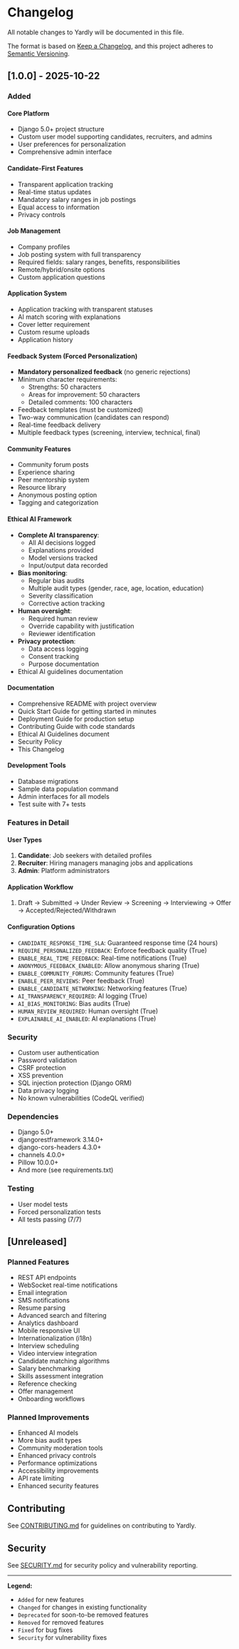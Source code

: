 # Changelog

All notable changes to Yardly will be documented in this file.

The format is based on [Keep a Changelog](https://keepachangelog.com/en/1.0.0/),
and this project adheres to [Semantic Versioning](https://semver.org/spec/v2.0.0.html).

## [1.0.0] - 2025-10-22

### Added

#### Core Platform
- Django 5.0+ project structure
- Custom user model supporting candidates, recruiters, and admins
- User preferences for personalization
- Comprehensive admin interface

#### Candidate-First Features
- Transparent application tracking
- Real-time status updates
- Mandatory salary ranges in job postings
- Equal access to information
- Privacy controls

#### Job Management
- Company profiles
- Job posting system with full transparency
- Required fields: salary ranges, benefits, responsibilities
- Remote/hybrid/onsite options
- Custom application questions

#### Application System
- Application tracking with transparent statuses
- AI match scoring with explanations
- Cover letter requirement
- Custom resume uploads
- Application history

#### Feedback System (Forced Personalization)
- **Mandatory personalized feedback** (no generic rejections)
- Minimum character requirements:
  - Strengths: 50 characters
  - Areas for improvement: 50 characters
  - Detailed comments: 100 characters
- Feedback templates (must be customized)
- Two-way communication (candidates can respond)
- Real-time feedback delivery
- Multiple feedback types (screening, interview, technical, final)

#### Community Features
- Community forum posts
- Experience sharing
- Peer mentorship system
- Resource library
- Anonymous posting option
- Tagging and categorization

#### Ethical AI Framework
- **Complete AI transparency**:
  - All AI decisions logged
  - Explanations provided
  - Model versions tracked
  - Input/output data recorded
- **Bias monitoring**:
  - Regular bias audits
  - Multiple audit types (gender, race, age, location, education)
  - Severity classification
  - Corrective action tracking
- **Human oversight**:
  - Required human review
  - Override capability with justification
  - Reviewer identification
- **Privacy protection**:
  - Data access logging
  - Consent tracking
  - Purpose documentation
- Ethical AI guidelines documentation

#### Documentation
- Comprehensive README with project overview
- Quick Start Guide for getting started in minutes
- Deployment Guide for production setup
- Contributing Guide with code standards
- Ethical AI Guidelines document
- Security Policy
- This Changelog

#### Development Tools
- Database migrations
- Sample data population command
- Admin interfaces for all models
- Test suite with 7+ tests

### Features in Detail

#### User Types
1. **Candidate**: Job seekers with detailed profiles
2. **Recruiter**: Hiring managers managing jobs and applications
3. **Admin**: Platform administrators

#### Application Workflow
1. Draft → Submitted → Under Review → Screening → Interviewing → Offer → Accepted/Rejected/Withdrawn

#### Configuration Options
- `CANDIDATE_RESPONSE_TIME_SLA`: Guaranteed response time (24 hours)
- `REQUIRE_PERSONALIZED_FEEDBACK`: Enforce feedback quality (True)
- `ENABLE_REAL_TIME_FEEDBACK`: Real-time notifications (True)
- `ANONYMOUS_FEEDBACK_ENABLED`: Allow anonymous sharing (True)
- `ENABLE_COMMUNITY_FORUMS`: Community features (True)
- `ENABLE_PEER_REVIEWS`: Peer feedback (True)
- `ENABLE_CANDIDATE_NETWORKING`: Networking features (True)
- `AI_TRANSPARENCY_REQUIRED`: AI logging (True)
- `AI_BIAS_MONITORING`: Bias audits (True)
- `HUMAN_REVIEW_REQUIRED`: Human oversight (True)
- `EXPLAINABLE_AI_ENABLED`: AI explanations (True)

### Security
- Custom user authentication
- Password validation
- CSRF protection
- XSS prevention
- SQL injection protection (Django ORM)
- Data privacy logging
- No known vulnerabilities (CodeQL verified)

### Dependencies
- Django 5.0+
- djangorestframework 3.14.0+
- django-cors-headers 4.3.0+
- channels 4.0.0+
- Pillow 10.0.0+
- And more (see requirements.txt)

### Testing
- User model tests
- Forced personalization tests
- All tests passing (7/7)

## [Unreleased]

### Planned Features
- REST API endpoints
- WebSocket real-time notifications
- Email integration
- SMS notifications
- Resume parsing
- Advanced search and filtering
- Analytics dashboard
- Mobile responsive UI
- Internationalization (i18n)
- Interview scheduling
- Video interview integration
- Candidate matching algorithms
- Salary benchmarking
- Skills assessment integration
- Reference checking
- Offer management
- Onboarding workflows

### Planned Improvements
- Enhanced AI models
- More bias audit types
- Community moderation tools
- Enhanced privacy controls
- Performance optimizations
- Accessibility improvements
- API rate limiting
- Enhanced security features

## Contributing

See [CONTRIBUTING.md](CONTRIBUTING.md) for guidelines on contributing to Yardly.

## Security

See [SECURITY.md](SECURITY.md) for security policy and vulnerability reporting.

---

**Legend:**
- `Added` for new features
- `Changed` for changes in existing functionality
- `Deprecated` for soon-to-be removed features
- `Removed` for removed features
- `Fixed` for bug fixes
- `Security` for vulnerability fixes
